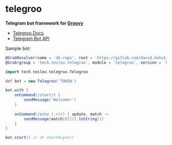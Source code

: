 # telegroo

**Telegram bot framework for [Groovy](http://groovy-lang.org)**

- [Telegroo Docs](DOCS.md)
- [Telegram Bot API](https://core.telegram.org/bots/api)

Sample bot:

```groovy
@GrabResolver(name = 'dk-repo', root = 'https://gitlab.com/david.kohut/maven-repo/raw/master')
@Grab(group = 'tech.teslex.telegroo', module = 'telegroo', version = '0.2')

import tech.teslex.telegroo.Telegroo

def bot = new Telegroo('TOKEN')

bot.with {
	onCommand(/start/) {
		sendMessage('Welcome!')
	}
	
	onCommand(/echo (.+)/) { update, match ->
		sendMessage(match[0][1].toString())
	}
}

bot.start() // or startAsync()
```
